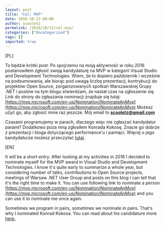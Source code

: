```yaml
---
layout: post
title: "Cel: MVP"
date: 2016-10-13 09:00
author: scooletz
permalink: /2016/10/13/cel-mvp/
categories: ["Uncategorized"]
tags: []
imported: true
---
```


[PL]

To będzie krótki post. Po spojrzeniu na moją aktywność w roku 2016 postanowiłem zgłosić swoją kandydaturę na MVP w kategorii Visual Studio and Development Technologies. Wiem, że to dopiero październik i wcześnie na podsumowania, ale biorąc pod uwagę liczbę prezentacji, kontrybucji do projektów Open Source, zorganizowanych spotkań Warszawskiej Grupy .NET i postów na tym blogu stwierdzam, że nastał czas na zgłoszenie się. Link do strony do zgłaszania nominacji znajduje się tutaj: [https://mvp.microsoft.com/en-us/Nomination/NominateAnMvp](https://mvp.microsoft.com/en-us/Nomination/NominateAnMvp) Możesz użyć go, aby zgłosić mnie raz jeszcze. Mój email to **scooletz@gmail.com**

Czasami programujemy w parach, dlaczego więc nie zgłaszać kandydatur parami? Dodatkowo poza mną zgłosiłem Konrada Kokosę. Znacie go dobrze z prezentacji i bloga dotyczącego performance'u i pamięci. Więcej o jego kandydaturze możesz przeczytać [tutaj](http://blog.kokosa.net/post/AAAAAby-zostac-MVP).

[EN]

It will be a short entry. After looking at my activities in 2016 I decided to nominate myself for the MVP award in Visual Studio and Development Technologies. I know it's quite early to summarize a whole year, but considering number of talks, contributions to Open Source projects, meetings of Warsaw .NET User Group and posts on this blog I can tell that it's the right time to make it. You can use following link to nominate a person [https://mvp.microsoft.com/en-us/Nomination/NominateAnMvp](https://mvp.microsoft.com/en-us/Nomination/NominateAnMvp) and you can use it to nominate me once again.

Sometimes we program in pairs, sometimes we nominate in pairs. That's why I nominated Konrad Kokosa. You can read about his candidature more [here.](http://blog.kokosa.net/post/AAAAAby-zostac-MVP)
